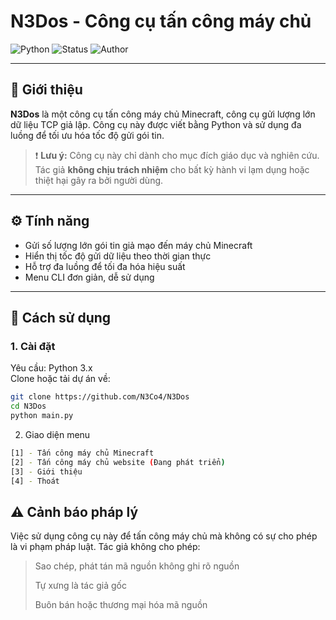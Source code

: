 # N3Dos - Công cụ tấn công máy chủ

![Python](https://img.shields.io/badge/language-Python-blue.svg)
![Status](https://img.shields.io/badge/status-beta-orange)
![Author](https://img.shields.io/badge/author-N3Co4-green)

---

## 📌 Giới thiệu

**N3Dos** là một công cụ tấn công máy chủ Minecraft, công cụ gửi lượng lớn dữ liệu TCP giả lập. Công cụ này được viết bằng Python và sử dụng đa luồng để tối ưu hóa tốc độ gửi gói tin.

> ❗ **Lưu ý:** Công cụ này chỉ dành cho mục đích giáo dục và nghiên cứu. Tác giả **không chịu trách nhiệm** cho bất kỳ hành vi lạm dụng hoặc thiệt hại gây ra bởi người dùng.

---

## ⚙️ Tính năng

- Gửi số lượng lớn gói tin giả mạo đến máy chủ Minecraft
- Hiển thị tốc độ gửi dữ liệu theo thời gian thực
- Hỗ trợ đa luồng để tối đa hóa hiệu suất
- Menu CLI đơn giản, dễ sử dụng

---

## 🚀 Cách sử dụng

### 1. Cài đặt

Yêu cầu: Python 3.x  
Clone hoặc tải dự án về:

```bash
git clone https://github.com/N3Co4/N3Dos
cd N3Dos
python main.py
```

2. Giao diện menu
```bash
[1] - Tấn công máy chủ Minecraft
[2] - Tấn công máy chủ website (Đang phát triển)
[3] - Giới thiệu
[4] - Thoát
```

## ⚠️ Cảnh báo pháp lý
Việc sử dụng công cụ này để tấn công máy chủ mà không có sự cho phép là vi phạm pháp luật. Tác giả không cho phép:
>
> Sao chép, phát tán mã nguồn không ghi rõ nguồn
> 
> Tự xưng là tác giả gốc
>
> Buôn bán hoặc thương mại hóa mã nguồn


